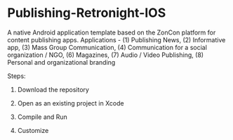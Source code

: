 # Publishing-Retronight-IOS
A native Android application template based on the ZonCon platform for content publishing apps. Applications - (1) Publishing News, (2) Informative app, (3) Mass Group Communication, (4) Communication for a social organization / NGO, (6) Magazines, (7) Audio / Video Publishing, (8) Personal and organizational branding

Steps:

1. Download the repository

2. Open as an existing project in Xcode

3. Compile and Run

4. Customize
